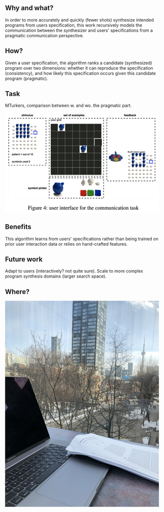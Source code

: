## Why and what?

In order to more accurately and quickly (fewer shots) synthesize intended programs from users specification, this work recursively models the communication between the synthesizer and users' specifications from a pragmatic communication perspective.

## How?

Given a user specification, the algorithm ranks a candidate (synthesized) program over two dimensions: whether it can reproduce the specification (consistency), and how likely this specification occurs given this candidate program (pragmatic).

## Task

MTurkers, comparison between w. and wo. the pragmatic part.

![reading by the window of a school building](user_task.png)

## Benefits

This algorithm learns from users' specifications rather than being trained on prior user interaction data or relies on hand-crafted features.

## Future work

Adapt to users (interactively? not quite sure). Scale to more complex program synthesis domains (larger search space).

## Where?

![reading by the window of a school building](ut.JPG)
